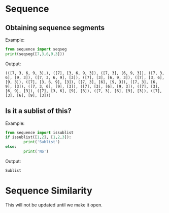# Sequence
## Obtaining sequence segments
Example:
```python
from sequence import seqseg
print(seqseg([7,3,6,9,3]))
```
Output:
```plaintext
(([7, 3, 6, 9, 3],), ([7], [3, 6, 9, 3]), ([7, 3], [6, 9, 3]), ([7, 3, 6], [9, 3]), ([7, 3, 6, 9], [3]), ([7], [3], [6, 9, 3]), ([7], [3, 6], [9, 3]), ([7], [3, 6, 9], [3]), ([7, 3], [6], [9, 3]), ([7, 3], [6, 9], [3]), ([7, 3, 6], [9], [3]), ([7], [3], [6], [9, 3]), ([7], [3], [6, 9], [3]), ([7], [3, 6], [9], [3]), ([7, 3], [6], [9], [3]), ([7], [3], [6], [9], [3]))
```
## Is it a sublist of this?
Example:
```python
from sequence import issublist
if issublist([1,2], [1,2,3]):
        print('Sublist')
else:
        print('No')
```
Output:
```plaintext
Sublist
```
# Sequence Similarity
This will not be updated until we make it open.
